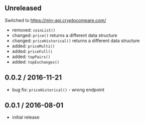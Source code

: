Unreleased
----------

Switched to https://min-api.cryptocompare.com/

- removed: `coinList()`
- changed: `price()` returns a different data structure
- changed: `priceHistorical()` returns a different data structure
- added: `priceMulti()`
- added: `priceFull()`
- added: `topPairs()`
- added: `topExchanges()`

0.0.2 / 2016-11-21
------------------
- bug fix: `priceHistorical()` - wrong endpoint

0.0.1 / 2016-08-01
------------------
- initial release
